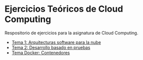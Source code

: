 
# Ejercicios Teóricos de Cloud Computing
Respositorio de ejercicios para la asignatura de Cloud Computing.
* [Tema 1: Arquitecturas software para la nube](https://github.com/yoskitar/Ejercicios-CC/blob/master/Ejercicios%20Tema%201.md)
* [Tema 2: Desarrollo basado en pruebas](https://github.com/yoskitar/Ejercicios-CC/blob/master/Ejercicios%20Tema%202.md)
* [Tema Docker: Contenedores](https://github.com/yoskitar/Ejercicios-CC/blob/master/Ejercicios-DockerEjercicios%20Docker.md)
